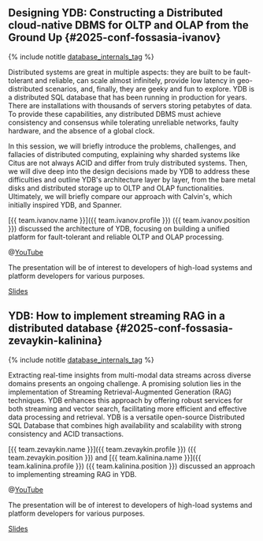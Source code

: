 ## Designing YDB: Constructing a Distributed cloud-native DBMS for OLTP and OLAP from the Ground Up {#2025-conf-fossasia-ivanov}

{% include notitle [database_internals_tag](../../tags.md#database_internals) %}

Distributed systems are great in multiple aspects: they are built to be fault-tolerant and reliable, can scale almost infinitely, provide low latency in geo-distributed scenarios, and, finally, they are geeky and fun to explore. YDB is a distributed SQL database that has been running in production for years. There are installations with thousands of servers storing petabytes of data. To provide these capabilities, any distributed DBMS must achieve consistency and consensus while tolerating unreliable networks, faulty hardware, and the absence of a global clock.

In this session, we will briefly introduce the problems, challenges, and fallacies of distributed computing, explaining why sharded systems like Citus are not always ACID and differ from truly distributed systems. Then, we will dive deep into the design decisions made by YDB to address these difficulties and outline YDB's architecture layer by layer, from the bare metal disks and distributed storage up to OLTP and OLAP functionalities. Ultimately, we will briefly compare our approach with Calvin's, which initially inspired YDB, and Spanner.

[{{ team.ivanov.name }}]({{ team.ivanov.profile }}) ({{ team.ivanov.position }}) discussed the architecture of YDB, focusing on building a unified platform for fault-tolerant and reliable OLTP and OLAP processing.

@[YouTube](https://youtu.be/kfI0r5OvYIk?si=ZVyS2OTtJxl3ZuWj)

The presentation will be of interest to developers of high-load systems and platform developers for various purposes.

[Slides](https://presentations.ydb.tech/2025/en/fossasia/designing_ydb/presentation.pdf)

## YDB: How to implement streaming RAG in a distributed database {#2025-conf-fossasia-zevaykin-kalinina}

{% include notitle [database_internals_tag](../../tags.md#database_internals) %}

Extracting real-time insights from multi-modal data streams across diverse domains presents an ongoing challenge. A promising solution lies in the implementation of Streaming Retrieval-Augmented Generation (RAG) techniques. YDB enhances this approach by offering robust services for both streaming and vector search, facilitating more efficient and effective data processing and retrieval.
YDB is a versatile open-source Distributed SQL Database that combines high availability and scalability with strong consistency and ACID transactions.

[{{ team.zevaykin.name }}]({{ team.zevaykin.profile }}) ({{ team.zevaykin.position }}) and [{{ team.kalinina.name }}]({{ team.kalinina.profile }}) ({{ team.kalinina.position }}) discussed an approach to implementing streaming RAG in YDB.

@[YouTube](https://www.youtube.com/watch?v=GjV8RBNl_4Q)

The presentation will be of interest to developers of high-load systems and platform developers for various purposes.

[Slides](https://presentations.ydb.tech/2025/en/fossasia/streaming_rag/presentation.pdf)
